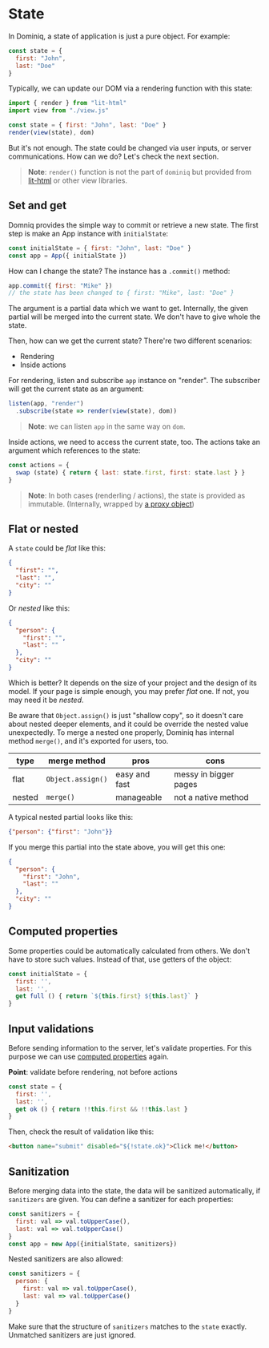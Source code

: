
# State

In Dominiq, a state of application is just a pure object. For example:

```javascript
const state = {
  first: "John",
  last: "Doe"
}
```

Typically, we can update our DOM via a rendering function with this state:

```javascript
import { render } from "lit-html"
import view from "./view.js"

const state = { first: "John", last: "Doe" }
render(view(state), dom)
```

But it's not enough. The state could be changed via user inputs, or server communications. How can we do? Let's check the next section.

> **Note**: `render()` function is not the part of `dominiq` but provided from [lit-html](https://github.com/Polymer/lit-html) or other view libraries.

## Set and get

Domniq provides the simple way to commit or retrieve a new state. The first step is make an App instance with `initialState`:

```javascript
const initialState = { first: "John", last: "Doe" }
const app = App({ initialState })
```

How can I change the state? The instance has a `.commit()` method:

```javascript
app.commit({ first: "Mike" })
// the state has been changed to { first: "Mike", last: "Doe" }
```

The argument is a partial data which we want to get. Internally, the given partial will be merged into the current state. We don't have to give whole the state.

Then, how can we get the current state? There're two different scenarios:

- Rendering
- Inside actions

For rendering, listen and subscribe `app` instance on "render". The subscriber will get the current state as an argument:

```javascript
listen(app, "render")
  .subscribe(state => render(view(state), dom))
```

> **Note**: we can listen `app` in the same way on `dom`.

Inside actions, we need to access the current state, too. The actions take an argument which references to the state:

```javascript
const actions = {
  swap (state) { return { last: state.first, first: state.last } }
}
```

> **Note**: In both cases (renderling / actions), the state is provided as immutable. (Internally, wrapped by [a proxy object](https://developer.mozilla.org/en-US/docs/Web/JavaScript/Reference/Global_Objects/Proxy))

## Flat or nested

A `state` could be *flat* like this:

```json
{
  "first": "",
  "last": "",
  "city": ""
}
```

Or *nested* like this:

```json
{
  "person": {
    "first": "",
    "last": ""
  },
  "city": ""
}
```

Which is better? It depends on the size of your project and the design of its model. If your page is simple enough, you may prefer *flat* one. If not, you may need it be *nested*.

Be aware that `Object.assign()` is just "shallow copy", so it doesn't care about nested deeper elements, and it could be override the nested value unexpectedly. To merge a nested one properly, Dominiq has internal method `merge()`, and it's exported for users, too.

| type   | merge method      | pros          | cons                  |
| ------ | ----------------- | ------------- | --------------------- |
| flat   | `Object.assign()` | easy and fast | messy in bigger pages |
| nested | `merge()`         | manageable    | not a native method   |

A typical nested partial looks like this:

```json
{"person": {"first": "John"}}
```

If you merge this partial into the state above, you will get this one:

```json
{
  "person": {
    "first": "John",
    "last": ""
  },
  "city": ""
}
```

## Computed properties

Some properties could be automatically calculated from others. We don't have to store such values. Instead of that, use getters of the object: 

```javascript
const initialState = {
  first: '',
  last: '',
  get full () { return `${this.first} ${this.last}` }
}
```

## Input validations

Before sending information to the server, let's validate properties. For this purpose we can use [computed properties](#computed-properties) again.

**Point**: validate before rendering, not before actions

```javascript
const state = {
  first: '',
  last: '',
  get ok () { return !!this.first && !!this.last }
}
```

Then, check the result of validation like this:

```html
<button name="submit" disabled="${!state.ok}">Click me!</button>
```

## Sanitization

Before merging data into the state, the data will be sanitized automatically, if `sanitizers` are given. You can define a sanitizer for each properties:

```javascript
const sanitizers = {
  first: val => val.toUpperCase(),
  last: val => val.toUpperCase()
}
const app = new App({initialState, sanitizers})
```

Nested sanitizers are also allowed:

```javascript
const sanitizers = {
  person: {
    first: val => val.toUpperCase(),
    last: val => val.toUpperCase()
  }
}
```

Make sure that the structure of `sanitizers` matches to the `state` exactly. Unmatched sanitizers are just ignored.

